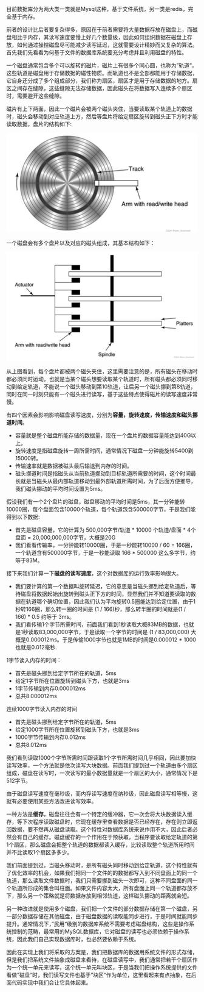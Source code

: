 目前数据库分为两大类一类就是Mysql这种，基于文件系统，另一类是redis，完全基于内存。

前者的设计比后者要复杂得多，原因在于前者需要将大量数据存放在磁盘上，而磁盘相比于内存，其读写速度要慢上好几个数量级，因此如何组织数据在磁盘上存放，如何通过操控磁盘尽可能减少读写延迟，这就需要设计精妙而又复杂的算法。首先我们先看看为何基于文件的数据库系统要充分考虑并且利用磁盘的特性。

一个磁盘通常包含多个可以旋转的磁片，磁片上有很多个同心圆，也称为”轨道“，这些轨道是磁盘用于存储数据的磁性物质。而轨道也不是全部都能用于存储数据，它自身还分成了多个组成部分，我们称为扇区，扇区才是用于存储数据的地方。扇区之间存在缝隙，这些缝隙无法存储数据，因此磁头在将数据写入连续多个扇区时，需要避开这些缝隙。

磁片有上下两面，因此一个磁片会被两个磁头夹住，当要读取某个轨道上的数据时，磁头会移动到对应轨道上方，然后等盘片将给定扇区旋转到磁头正下方时才能读取数据，盘片的结构如下:

![image0.png](assets/image0.png)

一个磁盘会有多个盘片以及对应的磁头组成，其基本结构如下：

![image.png](assets/image1.png)

从上图看到，每个盘片都被两个磁头夹住，这里需要注意的是，所有磁头在移动时都必须同时运动，也就是当某个磁头想要读取某个轨道时，所有磁头都必须同时移动到给定轨道，不能说一个磁头移动到第10轨道，让后另一个磁头挪到第8轨道，同时在同一时刻只能有一个磁头进行读写，基于这些特点使得磁片的读写速度非常慢。

有四个因素会影响影响磁盘读写速度，分别为**容量，旋转速度，传输速度和磁头挪道时间**。

- 容量就是整个磁盘所能存储的数据量，现在一个盘片的数据容量能达到40G以上。
- 旋转速度是指磁盘旋转一周所需时间，通常情况下磁盘一分钟能旋转5400到15000转。
- 传输速率就是数据被磁头最后输送到内存的时间。
- 磁头挪道时间是指磁头从当前轨道挪动到目标轨道所需要的时间，这个时间最长就是当磁头从最内部轨道移动到最外部轨道所需时间，为了后面方便推导，我们磁头挪动的平均时间设置为5ms。

假设我们有一个2个盘片的磁盘，磁盘移动的平均时间是5ms，其一分钟能转10000圈，每个盘面包含10000个轨道，每个轨道包含500000字节，于是我们能得到以下数据:

- 首先是磁盘容量，它的计算为 500,000字节/轨道 \* 10000 个轨道/盘面 \* 4个盘面 = 20,000,000,000字节，大概是20G
- 我们看看传输率，一分钟能转10000圈，于是一秒能转10000 / 60 = 166圈，一个轨道含有500000字节，于是一秒能读取 166 \* 500000 这么多字节，约等于83M。

接下来我们计算一下**磁盘的读写速度**，这个对数据库的运行效率影响很大。

- 我们要计算的第一个数据叫旋转延迟，它的意思是当磁头挪到给定轨道后，等待磁盘将数据起始出旋转到磁头正下方的时间，显然我们并不知道要读取的数据在轨道哪个确切位置，因此我们认为平均旋转0.5圈能达到给定位置，由于1秒转166圈，那么转一圈的时间是 (1 / 166)秒，那么转半圈的时间就是(1 / 166) * 0.5 约等于 3ms。
- 我们看传输1个字节所需时间，前面我们看到1秒读取大概83MB的数据，也就是1秒读取83,000,000字节，于是读取一个字节的时间是 (1 / 83,000,000) 大概是0.000012ms。于是传输1000字节也就是1MB的时间是0.000012 * 1000 也就是0.012毫秒.

1字节读入内存的时间：

* 首先是磁头挪到给定字节所在的轨道，5ms
* 给定1字节所在位置旋转到磁头下方，也就是3ms
* 1字节传输到内存0.000012ms
* 总共8.000012ms

连续1000字节读入内存的时间

* 首先是磁头挪到给定字节所在的轨道，5ms
* 给定1000字节所在位置旋转到磁头下方，也就是3ms
* 1000字节传输到内存0.012ms
* 总共8.012ms

我们看到读取1000个字节所需时间跟读取1个字节所需时间几乎相同，因此要加快读写效率，一个方法就是依次读写大块数据。前面我们提到过一个轨道由多个扇区组成，磁盘在读写时，一次读写的最小数据量就是一个扇区的大小，通常情况下是512字节。

由于磁盘读写速度在毫秒级，而内存读写速度在纳秒级，因此磁盘读写相等慢，这就有必要使用某些方法改进读写效率。

一种方法是**缓存**，磁盘往往会有一个特定的缓冲器，它一次会将大块数据读入缓存，等下次程序读取磁盘时，它现在缓存里查看数据是否已经存在，存在则立即返回数据，要不然再从磁盘读取。这个特性对数据库系统来说作用不大，因此后者必然会有自己的缓存。磁盘缓存的一个作用在于预获取，当程序要读取给定轨道的第1个扇区，那么磁盘会把整个轨道的数据都读入缓存，比较读取整个轨道所用时间并不比读取1个扇区多多少。

我们前面提到过，当磁头移动时，是所有磁头同时移动到给定轨道，这个特性就有了优化效率的机会，如果我们把同一个文件的的数据都写入到不同盘面上的同一个轨道，那么读取文件数据时，我们只需要挪到磁头一次即可，这种不同盘面的同一个轨道所形成的集合叫柱面。如果文件内容太大，所有盘面上同一个轨道都存放不下，那么另一个策略就是将数据存放到相邻轨道，这样磁头挪动的距离就会短。

另一种改进就是使用多个磁盘，我们把一个文件的部分数据存储在第一个磁盘，另一部分数据存储在其他磁盘，由于磁盘数据的读取能同步进行，于是时间就能同步提升。通常情况下，”民用“级别的数据库系统不需要考虑磁盘结构，这些是操作系统控制的范畴，最常用的MySQL数据库，它对磁盘的读写也必须依赖于操作系统，因此我们自己实现数据库时，也必然要依赖于系统。

因此在实现上我们将采取的方案是，我们把数据库的数据用系统文件的形式存储，但是我们把系统文件抽象成磁盘来看待，在磁盘读写中，我们通常把若干个扇区作为一个统一单元来读写，这个统一单元叫块区，于是当我们把操作系统提供的文件看做”磁盘“时，我们读写文件也基于”块区“作为单位，这里看起来有点抽象，在后面代码实现中我们会让它具体起来。
